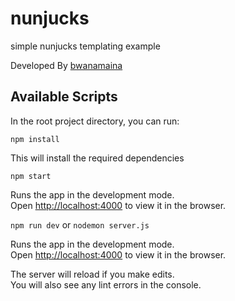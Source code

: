 # nunjucks

simple nunjucks templating example

Developed By [bwanamaina](https://bwanamaina.com)

## Available Scripts

In the root project directory, you can run:

`npm install`

This will install the required dependencies

`npm start`

Runs the app in the development mode.<br />
Open [http://localhost:4000](http://localhost:4000) to view it in the browser.

`npm run dev` or `nodemon server.js`

Runs the app in the development mode.<br />
Open [http://localhost:4000](http://localhost:4000) to view it in the browser.

The server will reload if you make edits.<br />
You will also see any lint errors in the console.
